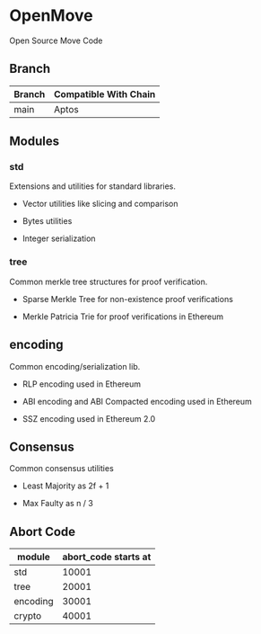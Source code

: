 # OpenMove
Open Source Move Code

## Branch

| Branch   | Compatible With Chain |
| -------- | --------------------  |
| main     | Aptos                 |


## Modules

### std

Extensions and utilities for standard libraries.

- Vector utilities like slicing and comparison

- Bytes utilities

- Integer serialization

### tree

Common merkle tree structures for proof verification.

- Sparse Merkle Tree for non-existence proof verifications

- Merkle Patricia Trie for proof verifications in Ethereum

## encoding

Common encoding/serialization lib.

- RLP encoding used in Ethereum

- ABI encoding and ABI Compacted encoding used in Ethereum

- SSZ encoding used in Ethereum 2.0


## Consensus

Common consensus utilities

- Least Majority as 2f + 1

- Max Faulty as n / 3


## Abort Code

| module   | abort_code starts at |
| -------- | -------------------- |
| std      | 10001                |
| tree     | 20001                |
| encoding | 30001                |
| crypto   | 40001                |

